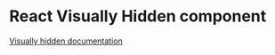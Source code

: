 <!-- @license CC0-1.0 -->

# React Visually Hidden component

[Visually hidden documentation](../../../css/src/components/visually-hidden/README.md)
